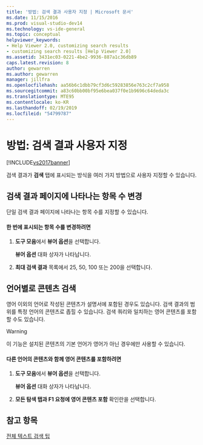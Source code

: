 ```yaml
---
title: '방법: 검색 결과 사용자 지정 | Microsoft 문서'
ms.date: 11/15/2016
ms.prod: visual-studio-dev14
ms.technology: vs-ide-general
ms.topic: conceptual
helpviewer_keywords:
- Help Viewer 2.0, customizing search results
- customizing search results [Help Viewer 2.0]
ms.assetid: 3431ec03-0221-4be2-9936-887a1c36db89
caps.latest.revision: 8
author: gewarren
ms.author: gewarren
manager: jillfra
ms.openlocfilehash: aa56b6c1dbb79cf3d6c59283856e763c2cf7a958
ms.sourcegitcommit: a83c60bb00bf95e6bea037f0e1b9696c64deda3c
ms.translationtype: MTE95
ms.contentlocale: ko-KR
ms.lasthandoff: 02/19/2019
ms.locfileid: "54799787"
---
```

# <a name="how-to-customize-search-results"></a>방법: 검색 결과 사용자 지정
[!INCLUDE[vs2017banner](../includes/vs2017banner.md)]

검색 결과가 **검색** 탭에 표시되는 방식을 여러 가지 방법으로 사용자 지정할 수 있습니다.  
  
## <a name="change-the-number-of-topics-that-appear-on-a-search-results-page"></a>검색 결과 페이지에 나타나는 항목 수 변경  
 단일 검색 결과 페이지에 나타나는 항목 수를 지정할 수 있습니다.  
  
#### <a name="to-change-the-number-of-topics-displayed-at-a-time"></a>한 번에 표시되는 항목 수를 변경하려면  
  
1.  **도구 모음**에서 **뷰어 옵션**을 선택합니다.  
  
     **뷰어 옵션** 대화 상자가 나타납니다.  
  
2.  **최대 검색 결과** 목록에서 25, 50, 100 또는 200을 선택합니다.  
  
## <a name="search-for-content-by-language"></a>언어별로 콘텐츠 검색  
 영어 이외의 언어로 작성된 콘텐츠가 설명서에 포함된 경우도 있습니다. 검색 결과의 범위를 특정 언어의 콘텐츠로 좁힐 수 있습니다. 검색 쿼리와 일치하는 영어 콘텐츠를 포함할 수도 있습니다.  
  
> [!WARNING]
>  이 기능은 설치된 콘텐츠의 기본 언어가 영어가 아닌 경우에만 사용할 수 있습니다.  
  
#### <a name="to-include-english-content-alongside-content-in-another-language"></a>다른 언어의 콘텐츠와 함께 영어 콘텐츠를 포함하려면  
  
1.  **도구 모음**에서 **뷰어 옵션**을 선택합니다.  
  
     **뷰어 옵션** 대화 상자가 나타납니다.  
  
2.  **모든 탐색 탭과 F1 요청에 영어 콘텐츠 포함** 확인란을 선택합니다.  
  
## <a name="see-also"></a>참고 항목  
 [전체 텍스트 검색 팁](../ide/full-text-search-tips.md)
